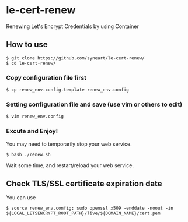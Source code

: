 # le-cert-renew
Renewing Let's Encrypt Credentials by using Container

## How to use
```
$ git clone https://github.com/syneart/le-cert-renew/
$ cd le-cert-renew/
```

### Copy configuration file first
```
$ cp renew_env.config.template renew_env.config
```
### Setting configuration file and save (use vim or others to edit)
```
$ vim renew_env.config
```
### Excute and Enjoy!
You may need to temporarily stop your web service.
```
$ bash ./renew.sh
```
Wait some time, and restart/reload your web service.

## Check TLS/SSL certificate expiration date
You can use
```
$ source renew_env.config; sudo openssl x509 -enddate -noout -in ${LOCAL_LETSENCRYPT_ROOT_PATH}/live/${DOMAIN_NAME}/cert.pem
```
